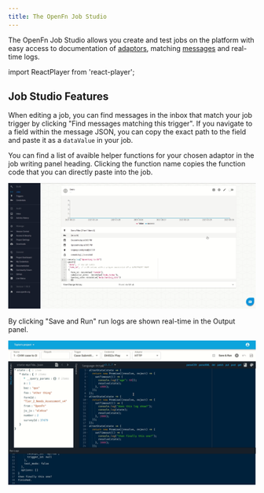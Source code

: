 ```yaml
---
title: The OpenFn Job Studio
---
```


The OpenFn Job Studio allows you create and test jobs on the platform with easy access to documentation of [adaptors](https://docs.openfn.org/documentation/build/jobs#adaptors), matching [messages](https://docs.openfn.org/documentation/build/inbox) and real-time logs.

import ReactPlayer from 'react-player';

<ReactPlayer url='https://www.youtube.com/watch?v=5KeZTNtnyM0' />

## Job Studio Features

When editing a job, you can find messages in the inbox that match your job trigger by clicking "Find messages matching this trigger". If you navigate to a field within the message JSON, you can copy the exact path to the field and paste it as a `dataValue` in your job.

You can find a list of avaible helper functions for your chosen adaptor in the job writing panel heading. Clicking the function name copies the function code that you can directly paste into the job.

![Job_Studio_Edit](/img/job_studio_edit.gif)

By clicking "Save and Run" run logs are shown real-time in the Output panel.

![Stream](/img/stream.gif)
